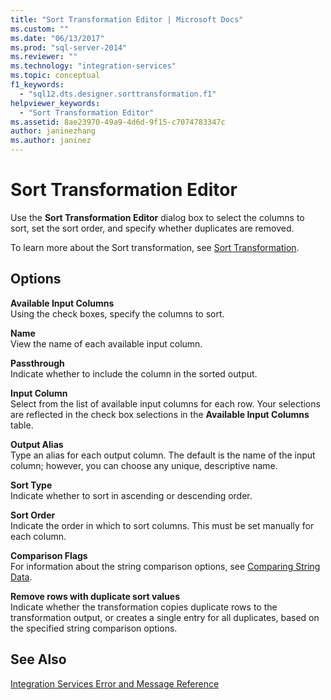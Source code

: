 ```yaml
---
title: "Sort Transformation Editor | Microsoft Docs"
ms.custom: ""
ms.date: "06/13/2017"
ms.prod: "sql-server-2014"
ms.reviewer: ""
ms.technology: "integration-services"
ms.topic: conceptual
f1_keywords: 
  - "sql12.dts.designer.sorttransformation.f1"
helpviewer_keywords: 
  - "Sort Transformation Editor"
ms.assetid: 8ae23970-49a9-4d6d-9f15-c7074783347c
author: janinezhang
ms.author: janinez
---
```

# Sort Transformation Editor
  Use the **Sort Transformation Editor** dialog box to select the columns to sort, set the sort order, and specify whether duplicates are removed.  
  
 To learn more about the Sort transformation, see [Sort Transformation](data-flow/transformations/sort-transformation.md).  
  
## Options  
 **Available Input Columns**  
 Using the check boxes, specify the columns to sort.  
  
 **Name**  
 View the name of each available input column.  
  
 **Passthrough**  
 Indicate whether to include the column in the sorted output.  
  
 **Input Column**  
 Select from the list of available input columns for each row. Your selections are reflected in the check box selections in the **Available Input Columns** table.  
  
 **Output Alias**  
 Type an alias for each output column. The default is the name of the input column; however, you can choose any unique, descriptive name.  
  
 **Sort Type**  
 Indicate whether to sort in ascending or descending order.  
  
 **Sort Order**  
 Indicate the order in which to sort columns. This must be set manually for each column.  
  
 **Comparison Flags**  
 For information about the string comparison options, see [Comparing String Data](data-flow/comparing-string-data.md).  
  
 **Remove rows with duplicate sort values**  
 Indicate whether the transformation copies duplicate rows to the transformation output, or creates a single entry for all duplicates, based on the specified string comparison options.  
  
## See Also  
 [Integration Services Error and Message Reference](../../2014/integration-services/integration-services-error-and-message-reference.md)  
  
  
